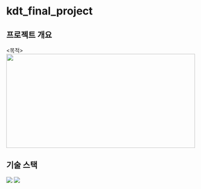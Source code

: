 # kdt_final_project
## 프로젝트 개요
<목적>
<img src="https://github.com/owenchoi96/templates/assets/123911225/8e31e5a8-3440-4e32-8bc4-7f30b823d143" width="500" height="250"/>

## 기술 스택
<img src="https://img.shields.io/badge/Python-3776AB?style=for-the-badge&logo=Python&logoColor=white"> <img src="https://img.shields.io/badge/PyTorch-EE4C2C?style=for-the-badge&logo=PyTorch&logoColor=white">
